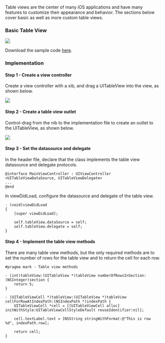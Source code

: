 Table views are the center of many iOS applications and have many features to customize their appearance and behavior. The sections below cover basic as well as more custom table views.

### Basic Table View

<img src="http://i.imgur.com/rYbUIR1.png" />

Download the sample code [here](https://github.com/thecodepath/ios_guides/tree/master/demos/SimpleTableView).

### Implementation

#### Step 1 - Create a view controller

Create a view controller with a xib, and drag a UITableView into the view, as shown below.

<img src="http://i.imgur.com/uDwEPMA.gif" />

#### Step 2 - Create a table view outlet

Control-drag from the nib to the implementation file to create an outlet to the UITableView, as shown below.

<img src="http://i.imgur.com/mkgZCJ2.gif" />

#### Step 3 - Set the datasource and delegate

In the header file, declare that the class implements the table view datasource and delegate protocols.

```
@interface MainViewController : UIViewController <UITableViewDataSource, UITableViewDelegate>
...
@end
```

In viewDidLoad, configure the datasource and delegate of the table view.

```
- (void)viewDidLoad
{
    [super viewDidLoad];

    self.tableView.dataSource = self;
    self.tableView.delegate = self;
}
```

#### Step 4 - Implement the table view methods

There are many table view methods, but the only required methods are to set the number of rows for the table view and to return the cell for each row.

```
#pragma mark - Table view methods

- (int)tableView:(UITableView *)tableView numberOfRowsInSection:(NSInteger)section {
    return 5;
}

- (UITableViewCell *)tableView:(UITableView *)tableView cellForRowAtIndexPath:(NSIndexPath *)indexPath {
    UITableViewCell *cell = [[UITableViewCell alloc] initWithStyle:UITableViewCellStyleDefault reuseIdentifier:nil];
    
    cell.textLabel.text = [NSString stringWithFormat:@"This is row %d", indexPath.row];
    
    return cell;
}
```



